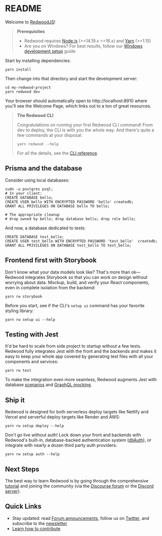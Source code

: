 # README

Welcome to [RedwoodJS](https://redwoodjs.com)!

> **Prerequisites**
>
> - Redwood requires [Node.js](https://nodejs.org/en/) (>=14.19.x <=16.x) and [Yarn](https://yarnpkg.com/) (>=1.15)
> - Are you on Windows? For best results, follow our [Windows development setup](https://redwoodjs.com/docs/how-to/windows-development-setup) guide

Start by installing dependencies:

```
yarn install
```

Then change into that directory and start the development server:

```
cd my-redwood-project
yarn redwood dev
```

Your browser should automatically open to http://localhost:8910 where you'll see the Welcome Page, which links out to a ton of great resources.

> **The Redwood CLI**
>
> Congratulations on running your first Redwood CLI command!
> From dev to deploy, the CLI is with you the whole way.
> And there's quite a few commands at your disposal:
>
> ```
> yarn redwood --help
> ```
>
> For all the details, see the [CLI reference](https://redwoodjs.com/docs/cli-commands).

## Prisma and the database

Consider using local databases:

```shell
sudo -u postgres psql;
# In your client:
CREATE DATABASE bello;
CREATE USER bello WITH ENCRYPTED PASSWORD 'bello' createdb;
GRANT ALL PRIVILEGES ON DATABASE bello TO bello;

# The appropriate cleanup
# drop owned by bello; drop database bello; drop role bello;
```

And now, a database dedicated to tests:

```shell
CREATE DATABASE test_bello;
CREATE USER test_bello WITH ENCRYPTED PASSWORD 'test_bello'  createdb;
GRANT ALL PRIVILEGES ON DATABASE test_bello TO test_bello;
```

## Frontend first with Storybook

Don't know what your data models look like?
That's more than ok—Redwood integrates Storybook so that you can work on design without worrying about data.
Mockup, build, and verify your React components, even in complete isolation from the backend:

```
yarn rw storybook
```

Before you start, see if the CLI's `setup ui` command has your favorite styling library:

```
yarn rw setup ui --help
```

## Testing with Jest

It'd be hard to scale from side project to startup without a few tests.
Redwood fully integrates Jest with the front and the backends and makes it easy to keep your whole app covered by generating test files with all your components and services:

```
yarn rw test
```

To make the integration even more seamless, Redwood augments Jest with database [scenarios](https://redwoodjs.com/docs/testing.md#scenarios) and [GraphQL mocking](https://redwoodjs.com/docs/testing.md#mocking-graphql-calls).

## Ship it

Redwood is designed for both serverless deploy targets like Netlify and Vercel and serverful deploy targets like Render and AWS:

```
yarn rw setup deploy --help
```

Don't go live without auth!
Lock down your front and backends with Redwood's built-in, database-backed authentication system ([dbAuth](https://redwoodjs.com/docs/authentication#self-hosted-auth-installation-and-setup)), or integrate with nearly a dozen third party auth providers:

```
yarn rw setup auth --help
```

## Next Steps

The best way to learn Redwood is by going through the comprehensive [tutorial](https://redwoodjs.com/docs/tutorial/foreword) and joining the community (via the [Discourse forum](https://community.redwoodjs.com) or the [Discord server](https://discord.gg/redwoodjs)).

## Quick Links

- Stay updated: read [Forum announcements](https://community.redwoodjs.com/c/announcements/5), follow us on [Twitter](https://twitter.com/redwoodjs), and subscribe to the [newsletter](https://redwoodjs.com/newsletter)
- [Learn how to contribute](https://redwoodjs.com/docs/contributing)
